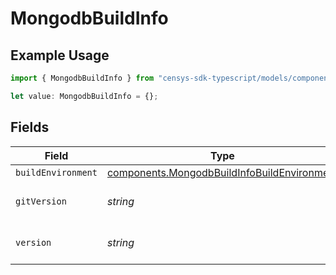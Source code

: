 # MongodbBuildInfo

## Example Usage

```typescript
import { MongodbBuildInfo } from "censys-sdk-typescript/models/components";

let value: MongodbBuildInfo = {};
```

## Fields

| Field                                                                                                      | Type                                                                                                       | Required                                                                                                   | Description                                                                                                |
| ---------------------------------------------------------------------------------------------------------- | ---------------------------------------------------------------------------------------------------------- | ---------------------------------------------------------------------------------------------------------- | ---------------------------------------------------------------------------------------------------------- |
| `buildEnvironment`                                                                                         | [components.MongodbBuildInfoBuildEnvironment](../../models/components/mongodbbuildinfobuildenvironment.md) | :heavy_minus_sign:                                                                                         | N/A                                                                                                        |
| `gitVersion`                                                                                               | *string*                                                                                                   | :heavy_minus_sign:                                                                                         | Version of mongodb server                                                                                  |
| `version`                                                                                                  | *string*                                                                                                   | :heavy_minus_sign:                                                                                         | Version of mongodb server                                                                                  |